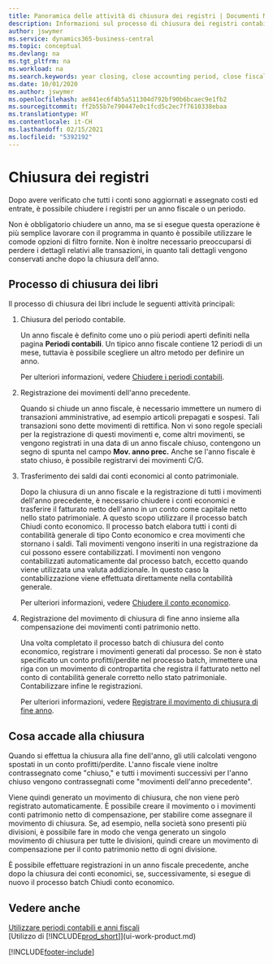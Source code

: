 ```yaml
---
title: Panoramica delle attività di chiusura dei registri | Documenti Microsoft
description: Informazioni sul processo di chiusura dei registri contabili per un anno fiscale o un periodo e su cosa accade dopo la chiusura di un anno.
author: jswymer
ms.service: dynamics365-business-central
ms.topic: conceptual
ms.devlang: na
ms.tgt_pltfrm: na
ms.workload: na
ms.search.keywords: year closing, close accounting period, close fiscal year, bank account detailed trial balance
ms.date: 10/01/2020
ms.author: jswymer
ms.openlocfilehash: ae841ec6f4b5a511304d792bf90b6bcaec9e1fb2
ms.sourcegitcommit: ff2b55b7e790447e0c1fcd5c2ec7f7610338ebaa
ms.translationtype: HT
ms.contentlocale: it-CH
ms.lasthandoff: 02/15/2021
ms.locfileid: "5392192"
---
```

# <a name="closing-the-books"></a>Chiusura dei registri
Dopo avere verificato che tutti i conti sono aggiornati e assegnato costi ed entrate, è possibile chiudere i registri per un anno fiscale o un periodo.

Non è obbligatorio chiudere un anno, ma se si esegue questa operazione è più semplice lavorare con il programma in quanto è possibile utilizzare le comode opzioni di filtro fornite. Non è inoltre necessario preoccuparsi di perdere i dettagli relativi alle transazioni, in quanto tali dettagli vengono conservati anche dopo la chiusura dell'anno.

## <a name="closing-book-process"></a>Processo di chiusura dei libri
Il processo di chiusura dei libri include le seguenti attività principali:

1. Chiusura del periodo contabile.

    Un anno fiscale è definito come uno o più periodi aperti definiti nella pagina **Periodi contabili**. Un tipico anno fiscale contiene 12 periodi di un mese, tuttavia è possibile scegliere un altro metodo per definire un anno.

    Per ulteriori informazioni, vedere [Chiudere i periodi contabili](year-close-account-periods.md).
2. Registrazione dei movimenti dell'anno precedente.

    Quando si chiude un anno fiscale, è necessario immettere un numero di transazioni amministrative, ad esempio articoli prepagati e sospesi. Tali transazioni sono dette movimenti di rettifica. Non vi sono regole speciali per la registrazione di questi movimenti e, come altri movimenti, se vengono registrati in una data di un anno fiscale chiuso, contengono un segno di spunta nel campo **Mov. anno prec.** Anche se l'anno fiscale è stato chiuso, è possibile registrarvi dei movimenti C/G.
3. Trasferimento dei saldi dai conti economici al conto patrimoniale.

    Dopo la chiusura di un anno fiscale e la registrazione di tutti i movimenti dell'anno precedente, è necessario chiudere i conti economici e trasferire il fatturato netto dell'anno in un conto come capitale netto nello stato patrimoniale. A questo scopo utilizzare il processo batch Chiudi conto economico. Il processo batch elabora tutti i conti di contabilità generale di tipo Conto economico e crea movimenti che stornano i saldi. Tali movimenti vengono inseriti in una registrazione da cui possono essere contabilizzati. I movimenti non vengono contabilizzati automaticamente dal processo batch, eccetto quando viene utilizzata una valuta addizionale. In questo caso la contabilizzazione viene effettuata direttamente nella contabilità generale.

    Per ulteriori informazioni, vedere [Chiudere il conto economico](year-close-income-statement.md).
4. Registrazione del movimento di chiusura di fine anno insieme alla compensazione dei movimenti conti patrimonio netto.

    Una volta completato il processo batch di chiusura del conto economico, registrare i movimenti generati dal processo. Se non è stato specificato un conto profitti/perdite nel processo batch, immettere una riga con un movimento di contropartita che registra il fatturato netto nel conto di contabilità generale corretto nello stato patrimoniale. Contabilizzare infine le registrazioni.

    Per ulteriori informazioni, vedere [Registrare il movimento di chiusura di fine anno](year-how-post-year-end-close-entry.md).

## <a name="what-happens-when-you-close"></a>Cosa accade alla chiusura
Quando si effettua la chiusura alla fine dell'anno, gli utili calcolati vengono spostati in un conto profitti/perdite. L'anno fiscale viene inoltre contrassegnato come "chiuso," e tutti i movimenti successivi per l'anno chiuso vengono contrassegnati come "movimenti dell'anno precedente".

Viene quindi generato un movimento di chiusura, che non viene però registrato automaticamente. È possibile creare il movimento o i movimenti conti patrimonio netto di compensazione, per stabilire come assegnare il movimento di chiusura. Se, ad esempio, nella società sono presenti più divisioni, è possibile fare in modo che venga generato un singolo movimento di chiusura per tutte le divisioni, quindi creare un movimento di compensazione per il conto patrimonio netto di ogni divisione.

È possibile effettuare registrazioni in un anno fiscale precedente, anche dopo la chiusura dei conti economici, se, successivamente, si esegue di nuovo il processo batch Chiudi conto economico.

## <a name="see-also"></a>Vedere anche

[Utilizzare periodi contabili e anni fiscali](finance-accounting-periods-and-fiscal-years.md)  
[Utilizzo di [!INCLUDE[prod_short](includes/prod_short.md)]](ui-work-product.md)


[!INCLUDE[footer-include](includes/footer-banner.md)]